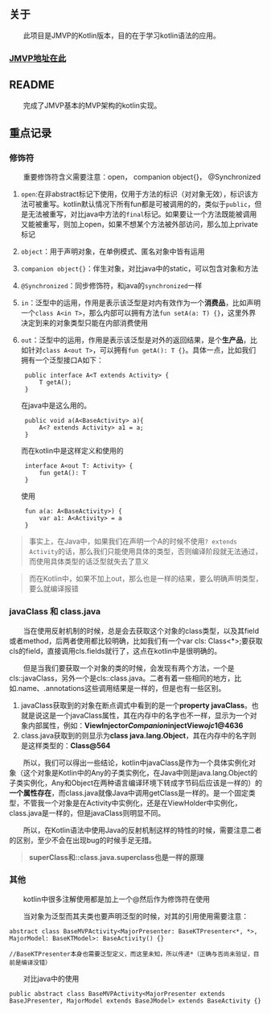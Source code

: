 ## 关于 ##

　　此项目是JMVP的Kotlin版本，目的在于学习kotlin语法的应用。

### [JMVP地址在此](https://github.com/jianyuyouhun/JMVP) ###

## README ##

　　完成了JMVP基本的MVP架构的kotlin实现。

## 重点记录 ##

### 修饰符 ###

　　重要修饰符含义需要注意：open， companion object{}， @Synchronized

  
1. `open`:在非abstract标记下使用，仅用于方法的标识（对对象无效），标识该方法可被重写。kotlin默认情况下所有fun都是可被调用的的，类似于`public`，但是无法被重写，对比java中方法的`final`标记。如果要让一个方法既能被调用又能被重写，则加上open，如果不想某个方法被外部访问，那么加上private标记
2. `object`：用于声明对象，在单例模式、匿名对象中皆有运用
3. `companion object{}`：伴生对象，对比java中的static，可以包含对象和方法
4. `@Synchronized`：同步修饰符，和java的`synchronized`一样
4. `in`：泛型中的运用，作用是表示该泛型是对内有效作为一个**消费品**，比如声明一个`class A<in T>`，那么内部可以拥有方法`fun setA(a: T) {}`，这里外界决定到来的对象类型只能在内部消费使用
5. `out`：泛型中的运用，作用是表示该泛型是对外的返回结果，是个**生产品**，比如针对`class A<out T>`，可以拥有`fun getA(): T {}`。具体一点，比如我们拥有一个泛型接口A如下：
	
		public interface A<T extends Activity> {
	        T getA();
	    }

	在java中是这么用的。

		public void a(A<BaseActivity> a){
        	A<? extends Activity> a1 = a;
    	}

	而在kotlin中是这样定义和使用的

		interface A<out T: Activity> {
			fun getA(): T
		}

	使用

		fun a(a: A<BaseActivity>) {
			var a1: A<Activity> = a
		}

> 事实上，在Java中，如果我们在声明一个A的时候不使用`? extends Activity`的话，那么我们只能使用具体的类型，否则编译阶段就无法通过，而使用具体类型的话泛型就失去了意义

> 而在Kotlin中，如果不加上out，那么也是一样的结果，要么明确声明类型，要么就编译报错

### javaClass 和 class.java ###

　　当在使用反射机制的时候，总是会去获取这个对象的class类型，以及其field或者method，后两者使用都比较明确，比如我们有一个var cls: Class<*>;要获取cls的field，直接调用cls.fields就行了，这点在kotlin中是很明确的。

　　但是当我们要获取一个对象的类的时候，会发现有两个方法，一个是cls::javaClass，另外一个是cls::class.java。二者有着一些相同的地方，比如.name、.annotations这些调用结果是一样的，但是也有一些区别。

1. javaClass获取到的对象在断点调式中看到的是一个**property javaClass**。也就是说这是一个javaClass属性，其在内存中的名字也不一样，显示为一个对象内部属性，例如：**ViewInjector$Companion$injectView$ojc$1@4636**
2. class.java获取到的则显示为**class java.lang.Object**，其在内存中的名字则是这样类型的：**Class@564**

　　所以，我们可以得出一些结论，kotlin中javaClass是作为一个具体实例化对象（这个对象是Kotlin中的Any的子类实例化，在Java中则是java.lang.Object的子类实例化，Any和Object在两种语言编译环境下转成字节码后应该是一样的）的**一个属性存在**，而class.java就像Java中调用getClass是一样的。是一个固定类型，不管我一个对象是在Activity中实例化，还是在ViewHolder中实例化，class.java是一样的，但是javaClass则明显不同。

　　所以，在Kotlin语法中使用Java的反射机制这样的特性的时候，需要注意二者的区别，至少不会在出现bug的时候手足无措。

> **superClass和::class.java.superclass也是一样的原理**

### 其他 ###

　　kotlin中很多注解使用都是加上一个@然后作为修饰符在使用

　　当对象为泛型而其夫类也要声明泛型的时候，对其的引用使用需要注意：

	abstract class BaseMVPActivity<MajorPresenter: BaseKTPresenter<*, *>, MajorModel: BaseKTModel>: BaseActivity() {}

	//BaseKTPresenter本身也需要泛型定义，而这里未知，所以传递*（正确与否尚未验证，目前是编译没错）

　　对比java中的使用

	public abstract class BaseMVPActivity<MajorPresenter extends BaseJPresenter, MajorModel extends BaseJModel> extends BaseActivity {}


